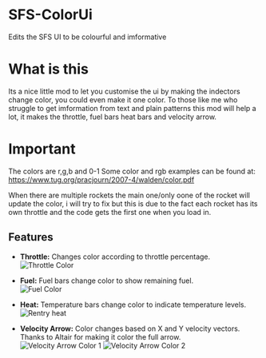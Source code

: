 # SFS-ColorUi
Edits the SFS UI to be colourful and imformative

# What is this
Its a nice little mod to let you customise the ui by making the indectors change color, you could even make it one color.
To those like me who struggle to get imformation from text and plain patterns this mod will help a lot, it makes the throttle, fuel bars heat bars and velocity arrow.

# Important
The colors are r,g,b and 0-1
Some color and rgb examples can be found at: https://www.tug.org/pracjourn/2007-4/walden/color.pdf

When there are multiple rockets the main one/only oone of the rocket will update the color, i will try to fix but this is due to the fact each rocket has its own throttle and the code gets the first one when you load in.

## Features
- **Throttle:** Changes color according to throttle percentage. <br>
  ![Throttle Color](https://github.com/Cratior/SFS-ColorUi/assets/55932656/1f0bafd5-953c-4a92-8631-3030d8765635)

- **Fuel:** Fuel bars change color to show remaining fuel.<br>
  ![Fuel Color](https://github.com/Cratior/SFS-ColorUi/assets/55932656/34620d66-6ecd-46d0-b912-1794a1af4dfe)

- **Heat:** Temperature bars change color to indicate temperature levels.<br>
  ![Rentry heat](https://github.com/Cratior/SFS-ColorUi/assets/55932656/8cf057bc-a835-4a6a-ad87-035e2a71b783)

- **Velocity Arrow:** Color changes based on X and Y velocity vectors.<br>
Thanks to Altair for making it color the full arrow.<br>
  ![Velocity Arrow Color 1](https://github.com/Cratior/SFS-ColorUi/assets/55932656/8374bace-5495-476a-a6d1-441b735ea26c)
  ![Velocity Arrow Color 2](https://github.com/Cratior/SFS-ColorUi/assets/55932656/a47cb753-8bfe-4d15-9bcf-27b80231012b)
